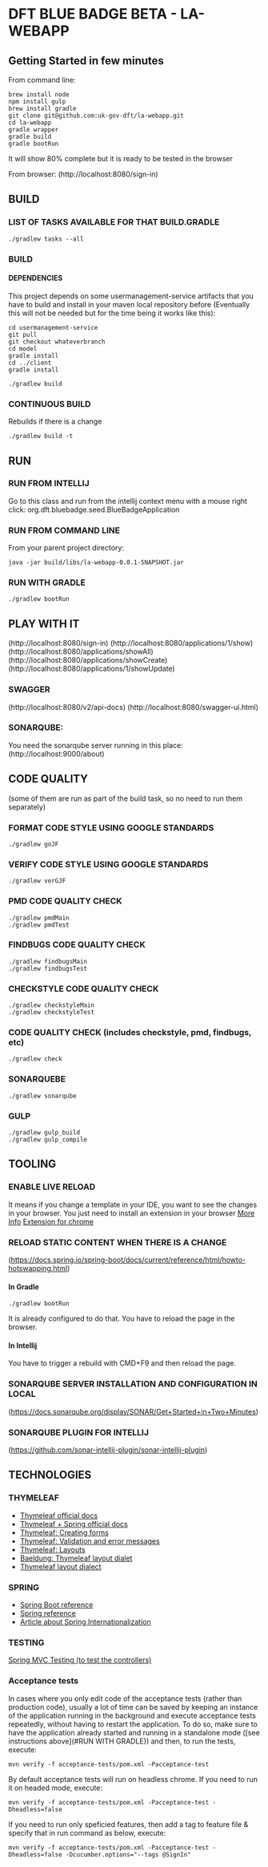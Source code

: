 # DFT BLUE BADGE BETA - LA-WEBAPP

## Getting Started in few minutes
From command line:
```
brew install node
npm install gulp
brew install gradle
git clone git@github.com:uk-gov-dft/la-webapp.git
cd la-webapp
gradle wrapper
gradle build
gradle bootRun
```
It will show 80% complete but it is ready to be tested in the browser

From browser:
(http://localhost:8080/sign-in)

## BUILD

### LIST OF TASKS AVAILABLE FOR THAT BUILD.GRADLE
```
./gradlew tasks --all
```

### BUILD

#### DEPENDENCIES
This project depends on some usermanagement-service artifacts that you have to build and install in your maven local
repository before (Eventually this will not be needed but for the time being it works like this):

```
cd usermanagement-service
git pull
git checkout whateverbranch
cd model
gradle install
cd ../client
gradle install
```


```
./gradlew build

```

### CONTINUOUS BUILD
Rebuilds if there is a change
```
./gradlew build -t
```

## RUN
### RUN FROM INTELLIJ
Go to this class and run from the intellij context menu with a mouse right click:
org.dft.bluebadge.seed.BlueBadgeApplication

### RUN FROM COMMAND LINE
From your parent project directory:
```
java -jar build/libs/la-webapp-0.0.1-SNAPSHOT.jar
```

### RUN WITH GRADLE
```
./gradlew bootRun
```

## PLAY WITH IT
(http://localhost:8080/sign-in)
(http://localhost:8080/applications/1/show)
(http://localhost:8080/applications/showAll)
(http://localhost:8080/applications/showCreate)
(http://localhost:8080/applications/1/showUpdate)


### SWAGGER
(http://localhost:8080/v2/api-docs)
(http://localhost:8080/swagger-ui.html)

### SONARQUBE:
You need the sonarqube server running in this place:
(http://localhost:9000/about)

## CODE QUALITY
(some of them are run as part of the build task, so no need to run them separately)

### FORMAT CODE STYLE USING GOOGLE STANDARDS
```
./gradlew goJF
```

### VERIFY CODE STYLE USING GOOGLE STANDARDS
```
./gradlew verGJF
```

### PMD CODE QUALITY CHECK
```
./gradlew pmdMain
./gradlew pmdTest
```

### FINDBUGS CODE QUALITY CHECK
```
./gradlew findbugsMain
./gradlew findbugsTest
```

### CHECKSTYLE CODE QUALITY CHECK
```
./gradlew checkstyleMain
./gradlew checkstyleTest
```

### CODE QUALITY CHECK (includes checkstyle, pmd, findbugs, etc)
```
./gradlew check
```

### SONARQUEBE
```
./gradlew sonarqube
```

### GULP
```
./gradlew gulp_build
./gradlew gulp_compile
```


## TOOLING

### ENABLE LIVE RELOAD
It means if you change a template in your IDE, you want to see the changes in your browser.
You just need to install an extension in your browser
[More Info](https://docs.spring.io/spring-boot/docs/current/reference/html/using-boot-devtools.html#using-boot-devtools-livereload)
[Extension for chrome](https://chrome.google.com/webstore/search/livereload)

### RELOAD STATIC CONTENT WHEN THERE IS A CHANGE
(https://docs.spring.io/spring-boot/docs/current/reference/html/howto-hotswapping.html)

#### In Gradle
```$xslt
./gradlew bootRun
```
It is already configured to do that. You have to reload the page in the browser.

#### In Intellij
You have to trigger a rebuild with CMD+F9 and then reload the page.

### SONARQUBE SERVER INSTALLATION AND CONFIGURATION IN LOCAL
(https://docs.sonarqube.org/display/SONAR/Get+Started+in+Two+Minutes)

### SONARQUBE PLUGIN FOR INTELLIJ
(https://github.com/sonar-intellij-plugin/sonar-intellij-plugin)

## TECHNOLOGIES

### THYMELEAF
* [Thymeleaf official docs](https://www.thymeleaf.org/doc/tutorials/3.0/usingthymeleaf.html)
* [Thymeleaf + Spring official docs](https://www.thymeleaf.org/doc/tutorials/3.0/thymeleafspring.html)
* [Thymeleaf: Creating forms](https://www.thymeleaf.org/doc/tutorials/2.1/thymeleafspring.html#creating-a-form)
* [Thymeleaf: Validation and error messages](https://www.thymeleaf.org/doc/tutorials/2.1/thymeleafspring.html#validation-and-error-messages)
* [Thymeleaf: Layouts](https://www.thymeleaf.org/doc/tutorials/3.0/usingthymeleaf.html#template-layout)
* [Baeldung: Thymeleaf layout dialet](http://www.baeldung.com/thymeleaf-spring-layouts)
* [Thymeleaf layout dialect](https://ultraq.github.io/thymeleaf-layout-dialect/)

### SPRING
* [Spring Boot reference](https://docs.spring.io/spring-boot/docs/current-SNAPSHOT/reference/htmlsingle/)
* [Spring reference](https://docs.spring.io/spring/docs/current/spring-framework-reference/)
* [Article about Spring Internationalization](http://www.baeldung.com/spring-boot-internationalization)

### TESTING
[Spring MVC Testing (to test the controllers)](https://docs.spring.io/spring/docs/current/spring-framework-reference/testing.html#spring-mvc-test-framework)

### Acceptance tests

In cases where you only edit code of the acceptance tests (rather than production code), usually a lot of time can
be saved by keeping an instance of the application running in the background and execute acceptance tests repeatedly,
without having to restart the application. To do so, make sure to have the application already started and running in a
standalone mode ([see instructions above](#RUN WITH GRADLE)) and then, to run the tests, execute:
```
mvn verify -f acceptance-tests/pom.xml -Pacceptance-test
```

By default acceptance tests will run on headless chrome. If you need to run it on headed mode, execute:
```
mvn verify -f acceptance-tests/pom.xml -Pacceptance-test -Dheadless=false
```

If you need to run only speficied features, then add a tag to feature file & specify that in run command as below, execute:
```
mvn verify -f acceptance-tests/pom.xml -Pacceptance-test -Dheadless=false -Dcucumber.options="--tags @SignIn"
```
